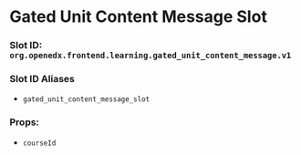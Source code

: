 # Gated Unit Content Message Slot

### Slot ID: `org.openedx.frontend.learning.gated_unit_content_message.v1`

### Slot ID Aliases
* `gated_unit_content_message_slot`

### Props:
* `courseId`
